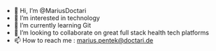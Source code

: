 - 👋 Hi, I’m @MariusDoctari
- 👀 I’m interested in technology
- 🌱 I’m currently learning Git
- 💞️ I’m looking to collaborate on great full stack health tech platforms
- 📫 How to reach me : marius.pentek@doctari.de

<!---
MariusDoctari/MariusDoctari is a ✨ special ✨ repository because its `README.md` (this file) appears on your GitHub profile.
You can click the Preview link to take a look at your changes.
--->
